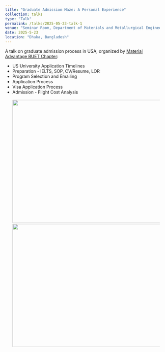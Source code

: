 ```yaml
---
title: "Graduate Admission Maze: A Personal Experience"
collection: talks
type: "Talk"
permalink: /talks/2025-05-23-talk-1
venue: "Seminar Room, Department of Materials and Metallurgical Engineering, BUET"
date: 2025-5-23
location: "Dhaka, Bangladesh"
---
```

A talk on graduate admission process in USA, organized by [Material Advantage BUET Chapter](https://mabuetchapter.com):
  * US University Application Timelines
  * Preparation - IELTS, SOP, CV/Resume, LOR
  * Program Selection and Emailing
  * Application Process
  * Visa Application Process
  * Admission - Flight Cost Analysis</br></br><img src='/images/MABC/pic2.JPG' width="600px" height="400px"></br><img src='/images/MABC/pic1.JPG' width="600px" height="400px">

